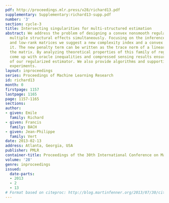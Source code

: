 ```yaml
---
pdf: http://proceedings.mlr.press/v28/richard13.pdf
supplementary: Supplementary:richard13-supp.pdf
number: '3'
section: cycle-3
title: Intersecting singularities for multi-structured estimation
abstract: We address the problem of designing a convex nonsmooth regularizer encouraging
  multiple structural effects simultaneously. Focusing on the inference of sparse
  and low-rank matrices we suggest a new complexity index and a convex penalty approximating
  it. The new penalty term can be written as the trace norm of a linear function of
  the matrix. By analyzing theoretical properties of this family of regularizers  we
  come up with oracle inequalities and compressed sensing results ensuring the quality
  of our regularized estimator. We also provide algorithms and supporting numerical
  experiments.
layout: inproceedings
series: Proceedings of Machine Learning Research
id: richard13
month: 0
firstpage: 1157
lastpage: 1165
page: 1157-1165
sections: 
author:
- given: Emile
  family: Richard
- given: Francis
  family: BACH
- given: Jean-Philippe
  family: Vert
date: 2013-02-13
address: Atlanta, Georgia, USA
publisher: PMLR
container-title: Proceedings of the 30th International Conference on Machine Learning
volume: '28'
genre: inproceedings
issued:
  date-parts:
  - 2013
  - 2
  - 13
# Format based on citeproc: http://blog.martinfenner.org/2013/07/30/citeproc-yaml-for-bibliographies/
---
```

